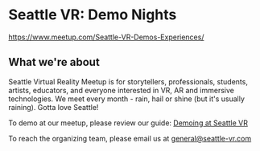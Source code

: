 # Seattle VR: Demo Nights

https://www.meetup.com/Seattle-VR-Demos-Experiences/

## What we're about

Seattle Virtual Reality Meetup is for storytellers, professionals, students, artists, educators, and everyone interested in VR, AR and immersive technologies. We meet every month - rain, hail or shine (but it's usually raining). Gotta love Seattle!

To demo at our meetup, please review our guide: [Demoing at Seattle VR](../demoing.md)

To reach the organizing team, please email us at general@seattle-vr.com